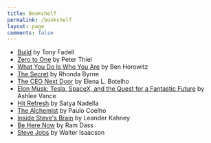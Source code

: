```yaml
---
title: Bookshelf
permalink: /bookshelf
layout: page
comments: false
---
```

*   [Build](https://www.goodreads.com/book/show/59696349-build) by Tony Fadell
*   [Zero to One](https://www.goodreads.com/book/show/18050143-zero-to-one) by Peter Thiel
*   [What You Do Is Who You Are](https://a16z.com/book/whatyoudo/) by Ben Horowitz  
*   [The Secret](https://www.amazon.com/dp/1582701709/ref=cm_sw_r_tw_dp_U_x_vhDyEbM11P4QC) by Rhonda Byrne  
*   [The CEO Next Door](https://www.amazon.com/dp/1101906499/ref=cm_sw_r_tw_dp_U_x_DJkyEbFWRY3T0) by Elena L. Botelho  
*   [Elon Musk: Tesla, SpaceX, and the Quest for a Fantastic Future](https://www.amazon.com/Alchemist-Paulo-Coelho/dp/0061122416) by Ashlee Vance  
*   [Hit Refresh](https://www.amazon.com/dp/B073ZL8T6V/ref=cm_sw_em_r_mt_dp_U_.fGxEbX02NXMT) by Satya Nadella  
*   [The Alchemist](https://www.amazon.com/Alchemist-Paulo-Coelho/dp/0061122416) by Paulo Coelho  
*   [Inside Steve's Brain](https://www.amazon.com/dp/B01K15BMIM/ref=cm_sw_r_tw_dp_U_x_9EkyEb43A93WK) by Leander Kahney  
*   [Be Here Now](https://www.amazon.com/dp/0517543052/ref=cm_sw_r_tw_dp_U_x_nLkyEbJ932JND) by Ram Dass  
*   [Steve Jobs](https://www.amazon.com/dp/B01K15BMIM/ref=cm_sw_r_tw_dp_U_x_9EkyEb43A93WK) by Walter Isaacson
